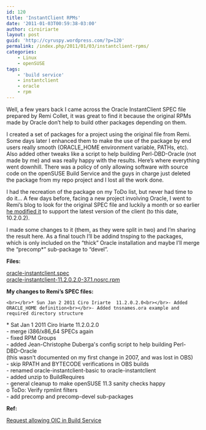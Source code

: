 ```yaml
---
id: 120
title: 'InstantClient RPMs'
date: '2011-01-03T00:59:38-03:00'
author: ciroiriarte
layout: post
guid: 'http://cyruspy.wordpress.com/?p=120'
permalink: /index.php/2011/01/03/instantclient-rpms/
categories:
    - Linux
    - openSUSE
tags:
    - 'build service'
    - instantclient
    - oracle
    - rpm
---
```


Well, a few years back I came across the Oracle InstantClient SPEC file prepared by Remi Collet, it was great to find it because the original RPMs made by Oracle don’t help to build other packages depending on them.

I created a set of packages for a project using the original file from Remi. Some days later I enhanced them to make the use of the package by end users really smooth (ORACLE\_HOME environment variable, PATHs, etc). Also added other tweaks like a script to help building Perl-DBD-Oracle (not made by me) and was really happy with the results. Here’s where everything went downhill. There was a policy of only allowing software with source code on the openSUSE Build Service and the guys in charge just deleted the package from my repo project and I lost all the work done.

I had the recreation of the package on my ToDo list, but never had time to do it… A few days before, facing a new project involving Oracle, I went to Remi’s blog to look for the original SPEC file and luckily a month or so earlier [he modified it](http://blog.famillecollet.com/post/2010/11/12/RPM-Oracle-Instant-Client-11.2-en) to support the latest version of the client (to this date, 10.2.0.2).

I made some changes to it (them, as they were split in two) and I’m sharing the result here. As a final touch I’ll be addind tnsping to the packages, which is only included on the “thick” Oracle installation and maybe I’ll merge the “precomp\*” sub-package to “devel”.

**Files:**

[oracle-instantclient.spec](http://track.itsolutions.com.py/pub/oracle/oracle-instantclient.spec)  
[oracle-instantclient-11.2.0.2.0-37.1.nosrc.rpm](http://track.itsolutions.com.py/pub/oracle/oracle-instantclient.spec)

**My changes to Remi’s SPEC files:**

`<br></br>* Sun Jan 2 2011 Ciro Iriarte  11.2.0.2.0<br></br>- Added ORACLE_HOME definition<br></br>- Added tnsnames.ora example and required directory structure`

\* Sat Jan 1 2011 Ciro Iriarte 11.2.0.2.0  
\- merge i386/x86\_64 SPECs again  
\- fixed RPM Groups  
\- added Jean-Christophe Duberga's config script to help building Perl-DBD-Oracle  
 (this wasn't documented on my first change in 2007, and was lost in OBS)  
\- skip RPATH and BYTECODE verifications in OBS builds  
\- renamed oracle-instantclient-basic to oracle-instantclient  
\- added unzip to BuildRequires  
\- general cleanup to make openSUSE 11.3 sanity checks happy  
 o ToDo: Verify rpmlint filters  
\- add precomp and precomp-devel sub-packages

**Ref:**

 [Request allowing OIC in Build Service](https://features.opensuse.org/308967)